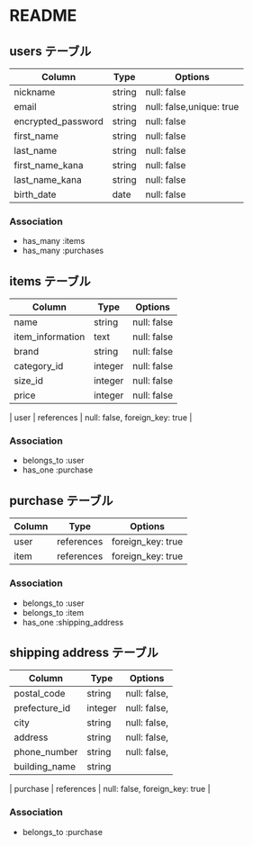# README

## users テーブル 

| Column   | Type               | Options     | 
| -------- | ------             | ----------- | 
| nickname             | string | null: false | 
| email                | string | null: false,unique: true | 
| encrypted_password   | string | null: false | 
| first_name           | string | null: false |            
| last_name            | string | null: false |             
| first_name_kana      | string | null: false | 
| last_name_kana       | string | null: false | 
| birth_date           |  date  | null: false |            

### Association 

- has_many :items 
- has_many :purchases

  
## items テーブル  

| Column     | Type                    | Options           | 
| ------     | ----------              | ------------      | 
| name                     | string    | null: false       | 
| item_information         | text      | null: false       | 
| brand                    | string    | null: false       |
| category_id              | integer   | null: false       |
| size_id                  | integer   | null: false       | 
| price                    | integer   | null: false       | 

| user | references | null: false, foreign_key: true | 


### Association 

- belongs_to :user 
- has_one    :purchase 


##  purchase テーブル
| Column         | Type       | Options             | 
| ------         | ---------- | ------------        | 
|  user          | references | foreign_key: true   | 
|  item          | references | foreign_key: true   | 

### Association 

- belongs_to :user
- belongs_to :item
- has_one    :shipping_address


##  shipping address テーブル 
| Column         | Type       | Options             | 
| ------         | ---------- | ------------        | 
| postal_code    | string     | null: false,        | 
| prefecture_id  | integer    | null: false,        | 
| city           | string     | null: false,        | 
| address        | string     | null: false,        | 
| phone_number   | string     | null: false,        | 
| building_name  | string     |                     |
 
| purchase | references | null: false, foreign_key: true | 

### Association 

- belongs_to :purchase

